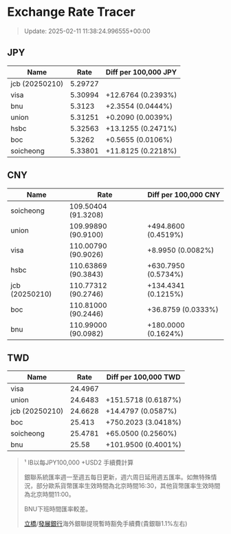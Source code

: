 # Exchange Rate Tracer

> Update: 2025-02-11 11:38:24.996555+00:00

## JPY

| Name           |    Rate | Diff per 100,000 JPY   |
|----------------|---------|------------------------|
| jcb (20250210) | 5.29727 |                        |
| visa           | 5.30994 | +12.6764 (0.2393%)     |
| bnu            | 5.3123  | +2.3554 (0.0444%)      |
| union          | 5.31251 | +0.2090 (0.0039%)      |
| hsbc           | 5.32563 | +13.1255 (0.2471%)     |
| boc            | 5.3262  | +0.5655 (0.0106%)      |
| soicheong      | 5.33801 | +11.8125 (0.2218%)     |

## CNY

| Name           | Rate                | Diff per 100,000 CNY   |
|----------------|---------------------|------------------------|
| soicheong      | 109.50404	(91.3208) |                        |
| union          | 109.99890	(90.9100) | +494.8600 (0.4519%)    |
| visa           | 110.00790	(90.9026) | +8.9950 (0.0082%)      |
| hsbc           | 110.63869	(90.3843) | +630.7950 (0.5734%)    |
| jcb (20250210) | 110.77312	(90.2746) | +134.4341 (0.1215%)    |
| boc            | 110.81000	(90.2446) | +36.8759 (0.0333%)     |
| bnu            | 110.99000	(90.0982) | +180.0000 (0.1624%)    |

## TWD

| Name           |    Rate | Diff per 100,000 TWD   |
|----------------|---------|------------------------|
| visa           | 24.4967 |                        |
| union          | 24.6483 | +151.5718 (0.6187%)    |
| jcb (20250210) | 24.6628 | +14.4797 (0.0587%)     |
| boc            | 25.413  | +750.2023 (3.0418%)    |
| soicheong      | 25.4781 | +65.0500 (0.2560%)     |
| bnu            | 25.58   | +101.9500 (0.4001%)    |


> ¹ IB以每JPY100,000 +USD2 手續費計算
>
> 銀聯系統匯率週一至週五每日更新，週六周日延用週五匯率。如無特殊情況，部分歐系貨幣匯率生效時間為北京時間16:30，其他貨幣匯率生效時間為北京時間11:00。
>
> BNU下班時間匯率較差。
>
> [立橋](https://www.wlbank.com.mo/uploads/ueditor/file/20181211/1544536513900230.pdf)/[發展銀行](https://www.mdb.com.mo/Service_Charges_20230728.pdf)海外銀聯提現暫時豁免手續費(貴銀聯1.1%左右)

